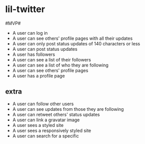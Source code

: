 # lil-twitter #

#MVP#

* A user can log in
* A user can see others' profile pages with all their updates
* A user can only post status updates of 140 characters or less
* A user can post status updates
* A user has followers
* A user can see a list of their followers
* A user can see a list of who they are following
* A user can see others' profile pages
* A user has a profile page

## extra ##
* A user can follow other users
* A user can see updates from those they are following
* A user can retweet others' status updates
* A user can link a gravatar image
* A user sees a styled site
* A user sees a responsively styled site
* A user can search for a specific
